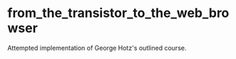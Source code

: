 # from_the_transistor_to_the_web_browser
Attempted implementation of George Hotz's outlined course. 
